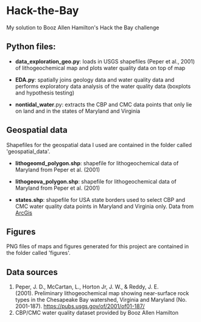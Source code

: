 # Hack-the-Bay
My solution to Booz Allen Hamilton's Hack the Bay challenge

## Python files:
* **data_exploration_geo.py**: loads in USGS shapefiles (Peper et al., 2001) of lithogeochemical map and plots water quality data on top of map

* **EDA.py**: spatially joins geology data and water quality data and performs exploratory data analysis of the water quality data (boxplots and hypothesis testing)

* **nontidal_water**.py: extracts the CBP and CMC data points that only lie on land and in the states of Maryland and Virginia

## Geospatial data
Shapefiles for the geospatial data I used are contained in the folder called 'geospatial_data'. 

* **lithogeomd_polygon.shp**: shapefile for lithogeochemical data of Maryland from Peper et al. (2001)

* **lithogeova_polygon.shp**: shapefile for lithogeochemical data of Maryland from Peper et al. (2001)

* **states.shp**: shapefile for USA state borders used to select CBP and CMC water quality data points in Maryland and Virginia only. Data from [ArcGis](https://www.arcgis.com/home/item.html?id=b07a9393ecbd430795a6f6218443dccc)

## Figures
PNG files of maps and figures generated for this project are contained in the folder called 'figures'.

## Data sources
1. Peper, J. D., McCartan, L., Horton Jr, J. W., & Reddy, J. E. (2001). Preliminary lithogeochemical map showing near-surface rock types in the Chesapeake Bay watershed, Virginia and Maryland (No. 2001-187). https://pubs.usgs.gov/of/2001/of01-187/ 
2. CBP/CMC water quality dataset provided by Booz Allen Hamilton
